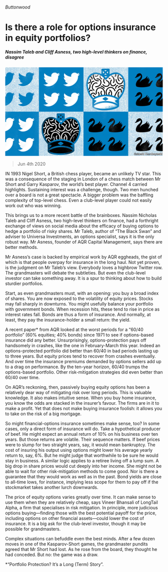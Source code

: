 ###### Buttonwood

# Is there a role for options insurance in equity portfolios? 

##### Nassim Taleb and Cliff Asness, two high-level thinkers on finance, disagree 

![image](images/20200606_FND002_0.jpg) 

> Jun 4th 2020 

IN 1993 Nigel Short, a British chess player, became an unlikely TV star. This was a consequence of the staging in London of a chess match between Mr Short and Garry Kasparov, the world’s best player. Channel 4 carried highlights. Sustaining interest was a challenge, though. Two men hunched over a board is not a great spectacle. A bigger problem was the baffling complexity of top-level chess. Even a club-level player could not easily work out who was winning.

This brings us to a more recent battle of the brainboxes. Nassim Nicholas Taleb and Cliff Asness, two high-level thinkers on finance, had a forthright exchange of views on social media about the efficacy of buying options to hedge a portfolio of risky shares. Mr Taleb, author of “The Black Swan” and adviser to Universa Investments, an options specialist, says it is the only robust way. Mr Asness, founder of AQR Capital Management, says there are better methods.


Mr Asness’s case is backed by empirical work by AQR eggheads, the gist of which is that people overpay for insurance in the long haul. Not yet proven, is the judgment on Mr Taleb’s view. Everybody loves a highbrow Twitter row. The grandmasters will debate the subtleties. But even the club-level investor can take something away. It is a spur to thinking about how to build sturdier portfolios.

Start, as even grandmasters must, with an opening: you buy a broad index of shares. You are now exposed to the volatility of equity prices. Stocks may fall sharply in downturns. You might usefully balance your portfolio with government bonds. When recession hits, these tend to rise in price as interest rates fall. Bonds are thus a form of insurance. And normally, at least, they pay the insurance-holder a small return: the yield.

A recent paper* from AQR looked at the worst periods for a “60/40 portfolio” (60% equities; 40% bonds) since 1971 to see if options-based insurance did any better. Unsurprisingly, options-protection pays off handsomely in crashes, like the one in February-March this year. Indeed an options-protected portfolio did better than 60/40 in bad periods lasting up to three years. But equity prices tend to recover from crashes eventually. And over time the insurance premiums demanded by options sellers add up to a drag on performance. By the ten-year horizon, 60/40 trumps the options-based portfolio. Other risk-mitigation strategies did even better than 60/40 over time.

On AQR’s reckoning, then, passively buying equity options has been a relatively dear way of mitigating risk over long periods. This is valuable knowledge. It also makes intuitive sense. When you buy home insurance, you know the odds are stacked in the insurer’s favour. The firms are in it to make a profit. Yet that does not make buying insurance foolish: it allows you to take on the risk of a big mortgage.

So might financial-options insurance sometimes make sense, too? In some cases, only a direct form of insurance will do. Take a hypothetical producer of beef. He might expect an annual return of 10% on his business over ten years. But those returns are volatile. Their sequence matters. If beef prices were to slump for two straight years, say, it would mean bankruptcy. The cost of insuring his output using options might lower his average yearly return to, say, 6%. But he might judge that worthwhile to be sure he would stay in business. A similar logic applies to a retiree living off a lump sum. A big drop in share prices would cut deeply into her income. She might not be able to wait for other risk-mitigation methods to come good. Nor is there a guarantee that they would work as well as in the past. Bond yields are close to all-time lows, for instance, implying less scope for them to pay off if the stockmarket takes another lurch downwards.

The price of equity options varies greatly over time. It can make sense to use them when they are relatively cheap, says Vineer Bhansali of LongTail Alpha, a firm that specialises in risk mitigation. In principle, more judicious options buying—finding those with the best potential payoff for the price, including options on other financial assets—could lower the cost of insurance. It is a big ask for the club-level investor, though it may be possible for grandmasters.

Complex situations can befuddle even the best minds. After a few dozen moves in one of the Kasparov-Short games, the grandmaster pundits agreed that Mr Short had lost. As he rose from the board, they thought he had conceded. But no: the game was a draw.

*“Portfolio Protection? It’s a Long (Term) Story”.

